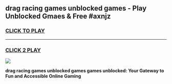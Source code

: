 
## drag racing games unblocked games - Play Unblocked Gmaes & Free #axnjz
<h3>
<a href="https://news.freeplayer.one?title=drag_racing_games_unblocked_games&ref=03M">CLICK TO PLAY</a></h3>
<hr>

<h3>
<a href="https://news.freeplayer.one?title=drag_racing_games_unblocked_games&ref=03M">CLICK 2 PLAY</a>
  
</h3>

<a href="https://news.freeplayer.one?title=drag_racing_games_unblocked_games&ref=03M"><img src="https://clearcache.store/games.png"></a>


**drag racing games unblocked games games unblocked: Your Gateway to Fun and Accessible Online Gaming**
